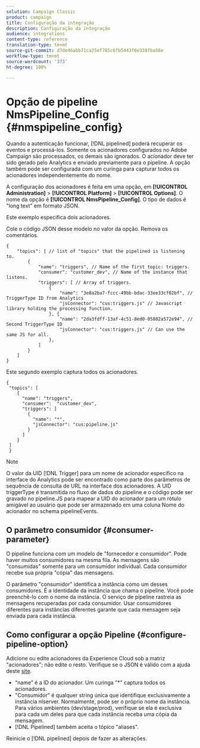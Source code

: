 ```yaml
---
solution: Campaign Classic
product: campaign
title: Configuração da integração
description: Configuração da integração
audience: integrations
content-type: reference
translation-type: tm+mt
source-git-commit: d7de46abb71ca25ef765c6fb5443f6e338fba56e
workflow-type: tm+mt
source-wordcount: '373'
ht-degree: 100%

---
```



# Opção de pipeline NmsPipeline_Config {#nmspipeline_config}

Quando a autenticação funcionar, [!DNL pipelined] poderá recuperar os eventos e processá-los. Somente os acionadores configurados no Adobe Campaign são processados, os demais são ignorados. O acionador deve ter sido gerado pelo Analytics e enviado previamente para o pipeline.
A opção também pode ser configurada com um curinga para capturar todos os acionadores independentemente do nome.

A configuração dos acionadores é feita em uma opção, em **[!UICONTROL Administration]** > **[!UICONTROL Platform]** > **[!UICONTROL Options]**. O nome da opção é **[!UICONTROL NmsPipeline_Config]**. O tipo de dados é &quot;long text&quot; em formato JSON.

Este exemplo especifica dois acionadores.

Cole o código JSON desse modelo no valor da opção. Remova os comentários.

```
{
    "topics": [ // list of "topics" that the pipelined is listening to.
        {
            "name": "triggers", // Name of the first topic: triggers.
            "consumer": "customer_dev", // Name of the instance that listens. 
            "triggers": [ // Array of triggers. 
                {
                    "name": "3e8a2ba7-fccc-49bb-bdac-33ee33cf02bf", // TriggerType ID from Analytics 
                    "jsConnector": "cus:triggers.js" // Javascript library holding the processing function.
                }, {
                    "name": "2da3fdff-13af-4c51-8ed0-05802a572e94", // Second TriggerType ID 
                    "jsConnector": "cus:triggers.js" // Can use the same JS for all.
                },
            ]
        }
    ]
}
```

Este segundo exemplo captura todos os acionadores.

```
{
 "topics": [
    {
      "name": "triggers",
      "consumer":  "customer_dev",
      "triggers": [
        {
          "name": "*",
          "jsConnector": "cus:pipeline.js"
        }
      ]
    }
 ]
 }
```

>[!NOTE]
>
>O valor da UID [!DNL Trigger] para um nome de acionador específico na interface do Analytics pode ser encontrado como parte dos parâmetros de sequência de consulta de URL na interface dos acionadores. A UID triggerType é transmitida no fluxo de dados do pipeline e o código pode ser gravado no pipeline.JS para mapear a UID do acionador para um rótulo amigável ao usuário que pode ser armazenado em uma coluna Nome do acionador no schema pipelineEvents.

## O parâmetro consumidor {#consumer-parameter}

O pipeline funciona com um modelo de &quot;fornecedor e consumidor&quot;. Pode haver muitos consumidores na mesma fila. As mensagens são &quot;consumidas&quot; somente para um consumidor individual. Cada consumidor recebe sua própria &quot;cópia&quot; das mensagens.

O parâmetro &quot;consumidor&quot; identifica a instância como um desses consumidores. É a identidade da instância que chama o pipeline. Você pode preenchê-lo com o nome da instância. O serviço de pipeline rastreia as mensagens recuperadas por cada consumidor. Usar consumidores diferentes para instâncias diferentes garante que cada mensagem seja enviada para cada instância.

## Como configurar a opção Pipeline {#configure-pipeline-option}

Adicione ou edite acionadores da Experience Cloud sob a matriz &quot;acionadores&quot;; não edite o resto.
Verifique se o JSON é válido com a ajuda deste [site](http://jsonlint.com/).

* “name” é a ID do acionador. Um curinga &quot;*&quot; captura todos os acionadores.
* &quot;Consumidor&quot; é qualquer string única que identifique exclusivamente a instância nlserver. Normalmente, pode ser o próprio nome da instância. Para vários ambientes (dev/stage/prod), verifique se ela é exclusiva para cada um deles para que cada instância receba uma cópia da mensagem.
* [!DNL Pipelined] também aceita o tópico &quot;aliases&quot;.

Reinicie o [!DNL pipelined] depois de fazer as alterações.
